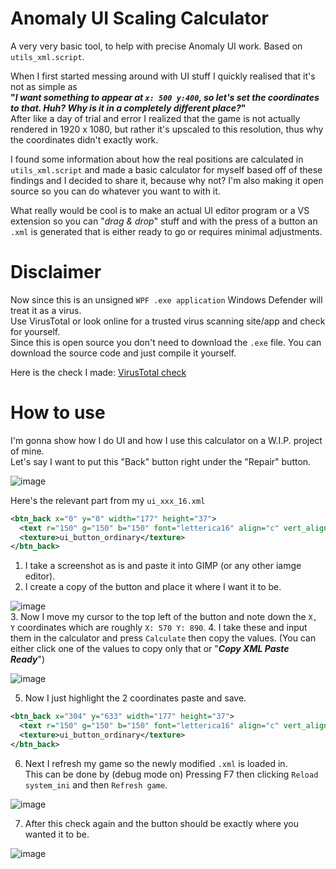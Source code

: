 # Anomaly UI Scaling Calculator
A very very basic tool, to help with precise Anomaly UI work. Based on `utils_xml.script`.

When I first started messing around with UI stuff I quickly realised that it's not as simple as  
**"_I want something to appear at `x: 500 y:400`, so let's set the coordinates to that. Huh? Why is it in a completely different place?_"**  
After like a day of trial and error I realized that the game is not actually rendered in 1920 x 1080, but rather it's upscaled to this resolution, thus why the coordinates didn't exactly work.

I found some information about how the real positions are calculated in `utils_xml.script` and made a basic calculator for myself based off of these findings and I decided to share it, because why not?
I'm also making it open source so you can do whatever you want to with it.  

What really would be cool is to make an actual UI editor program or a VS extension so you can "_drag & drop_" stuff and with the press of a button an `.xml` is generated that is either ready to go or requires minimal adjustments.

# Disclaimer
Now since this is an unsigned `WPF .exe application` Windows Defender will treat it as a virus.  
Use VirusTotal or look online for a trusted virus scanning site/app and check for yourself.  
Since this is open source you don't need to download the `.exe` file. You can download the source code and just compile it yourself.  

Here is the check I made: [VirusTotal check](https://www.virustotal.com/gui/file/7211c7f3b88a211906fd7d2ea36178e4ae1b903145916d2c4ed3849edea6d8bd?nocache=1)

# How to use
I'm gonna show how I do UI and how I use this calculator on a W.I.P. project of mine.  
Let's say I want to put this "Back" button right under the "Repair" button.  
  
![image](https://github.com/user-attachments/assets/64d50079-836c-45f8-8b8b-bbcdd823d6c5)  
  
Here's the relevant part from my `ui_xxx_16.xml`  
```xml
<btn_back x="0" y="0" width="177" height="37">
  <text r="150" g="150" b="150" font="letterica16" align="c" vert_align="c">ui_mm_back</text>
  <texture>ui_button_ordinary</texture>
</btn_back>
```
  
1. I take a screenshot as is and paste it into GIMP (or any other iamge editor).
2. I create a copy of the button and place it where I want it to be.
   
![image](https://github.com/user-attachments/assets/adbf2835-cf0d-4faa-8e80-5ef3dae4b643)  
3. Now I move my cursor to the top left of the button and note down the `X, Y` coordinates which are roughly `X: 570 Y: 890`.
4. I take these and input them in the calculator and press `Calculate` then copy the values. (You can either click one of the values to copy only that or "**_Copy XML Paste Ready_**")
   
![image](https://github.com/user-attachments/assets/3ac1b5a6-2cb6-4867-b9e0-f90fae261a47)

5. Now I just highlight the 2 coordinates paste and save.  
```xml
<btn_back x="304" y="633" width="177" height="37">
  <text r="150" g="150" b="150" font="letterica16" align="c" vert_align="c">ui_mm_back</text>
  <texture>ui_button_ordinary</texture>
</btn_back>
```  
6. Next I refresh my game so the newly modified `.xml` is loaded in.    
This can be done by (debug mode on) Pressing F7 then clicking `Reload system_ini` and then `Refresh game`.
  
![image](https://github.com/user-attachments/assets/959bf746-c0fe-422e-b5d8-e04154b8aef5)

7. After this check again and the button should be exactly where you wanted it to be.

![image](https://github.com/user-attachments/assets/04046c32-e0bb-44cd-a1a3-7c304764f656)
